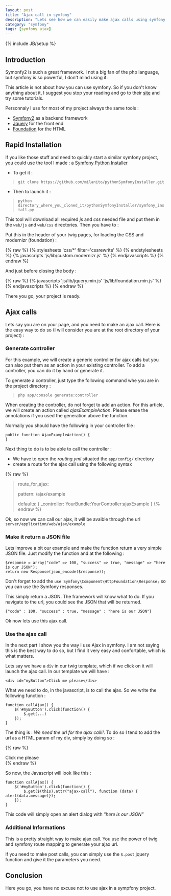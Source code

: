 ```yaml
---
layout: post
title: "Ajax call in symfony"
description: "Lets see how we can easily make ajax calls using symfony Framework"
category: "symfony"
tags: [symfony ajax]
---
```

{% include JB/setup %}

## Introduction

Symonfy2 is such a great framework. I not a big fan of the php
language, but symfony is so powerful, I don't mind using it.

This article is not about how you can use symfony. So if you don't
know anything about it, I suggest you stop your reading and go
to their [site](http://symfony.com/) and try some tutorials.

Personnaly I use for most of my project always the same tools :
* [Symfony2](http://symfony.com/) as a backend framework
* [Jquery](http://jquery.com/) for the front end
* [Foundation](http://foundation.zurb.com/) for the HTML

## Rapid Installation

If you like those stuff and need to quickly start a similar symfony
project, you could use the tool I made :
a [Symfony Python Installer](https://github.com/milanito/pythonSymfonyInstaller)

* To get it :

> `git clone https://github.com/milanito/pythonSymfonyInstaller.git`

* Then to launch it :

> `python directory_where_you_cloned_it/pythonSymfonyInstaller/symfony_install.py`

This tool will download all required _js_ and _css_ needed file and
put them in the `web/js` and `web/css` directories. Then you have to :

Put this in the header of your twig pages, for loading the CSS and
modernizr (foundation) :

{% raw  %}
    {% stylesheets 'css/*' filter='cssrewrite' %}
        <link rel="stylesheet" href="{{ asset_url }}"/>
    {% endstylesheets %}
    {% javascripts 'js/lib/custom.modernizr.js' %}
        <script src="{{ asset_url }}" type="text/javascript"></script>
    {% endjavascripts %}
{% endraw %}

And just before closing the body :

{% raw  %}
    {% javascripts 'js/lib/jquery.min.js'
    'js/lib/foundation.min.js' %}
        <script src="{{ asset_url }}" type="text/javascript"></script>
    {% endjavascripts %}
    <script>
        $(document).foundation();
    </script>
{% endraw %}

There you go, your project is ready.

## Ajax calls

Lets say you are on your page, and you need to make an ajax call. Here is
the easy way to do so (I will consider you are at the root directory of
your project) :

### Generate controller

For this example, we will create a generic controller for ajax calls but
you can also put them as an action in your existing controller. To add a
controller, you can do it by hand or generate it.

To generate a controller, just type the following command whe you are
in the project directory :

> `php app/console generate:controller`

When creating the controller, do not forget to add an action. For this
article, we will create an action called _ajaxExampleAction_. Please
erase the annotations if you used the generation above the function.

Normally you should have the following in your controller file :

    public function AjaxExampleAction() {
    }

Next thing to do is to be able to call the controller :

* We have to open the _routing.yml_ situated the `app/config/` directory
* create a route for the ajax call using the following syntax

{% raw %}
>    route_for_ajax:
>
>    pattern:   /ajax/example
>
>    defaults:  \{ \_controller: YourBundle:YourController:ajaxExample \}
{% endraw %}

Ok, so now we can call our ajax, it will be avaible through the url
`server/application/web/ajax/example`

### Make it return a JSON file

Lets improve a bit our example and make the function return a very simple
JSON file. Just modify the function and at the following :

    $response = array("code" => 100, "success" => true, "message" => "here is our JSON");
    return new Response(json_encode($response));

Don't forget to add the `use Symfony\Component\HttpFoundation\Response;`
so you can use the Symfony responses.

This simply return a JSON. The framework will know what to do. If you
navigate to the url, you could see the JSON that will be returned.

    {"code" : 100, "success" : true, "message" : "here is our JSON"}

Ok now lets use this ajax call.

### Use the ajax call

In the next part I show you the way I use Ajax in symfony. I am not
saying this is the best way to do so, but I find it very easy and
confortable, which is what matters.

Lets say we have a `div` in our twig template, which if we click
on it will launch the ajax call. In our template we will have :

    <div id="myButton">Click me please</div>

What we need to do, in the javascript, is to call the ajax. So we
write the following function :

    function callAjax() {
        $('#myButton').click(function() {
            $.get(...)
        });
    }

The thing is : _We need the url for the ajax call!!_. To do so I tend
to add the url as a HTML param of my div, simply by doing so :

{% raw %}
    <div id="myButton" ajax-call="{{ path('route_for_ajax') }}">Click me please</div>
{% endraw %}

So now, the Javascript will look like this :

    function callAjax() {
        $('#myButton').click(function() {
            $.get($(this).attr("ajax-call"), function (data) { alert(data.message)});
        });
    }

This code will simply open an alert dialog with _"here is our JSON"_

### Additional Informations

This is a pretty straight way to make ajax call. You use the power of twig and
symfony route mapping to generate your ajax url.

If you need to make post calls, you can simply use the `$.post` jquery function
and give it the parameters you need.

## Conclusion

Here you go, you have no excuse not to use ajax in a sympfony project.
